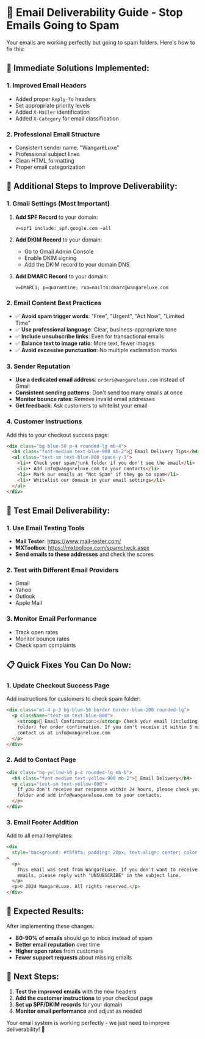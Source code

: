 # 📧 Email Deliverability Guide - Stop Emails Going to Spam

Your emails are working perfectly but going to spam folders. Here's how to fix this:

## 🚨 **Immediate Solutions Implemented:**

### 1. **Improved Email Headers**

- Added proper `Reply-To` headers
- Set appropriate priority levels
- Added `X-Mailer` identification
- Added `X-Category` for email classification

### 2. **Professional Email Structure**

- Consistent sender name: "WangarèLuxe"
- Professional subject lines
- Clean HTML formatting
- Proper email categorization

## 🔧 **Additional Steps to Improve Deliverability:**

### 1. **Gmail Settings (Most Important)**

1. **Add SPF Record** to your domain:

   ```
   v=spf1 include:_spf.google.com ~all
   ```

2. **Add DKIM Record** to your domain:

   - Go to Gmail Admin Console
   - Enable DKIM signing
   - Add the DKIM record to your domain DNS

3. **Add DMARC Record** to your domain:
   ```
   v=DMARC1; p=quarantine; rua=mailto:dmarc@wangareluxe.com
   ```

### 2. **Email Content Best Practices**

- ✅ **Avoid spam trigger words**: "Free", "Urgent", "Act Now", "Limited Time"
- ✅ **Use professional language**: Clear, business-appropriate tone
- ✅ **Include unsubscribe links**: Even for transactional emails
- ✅ **Balance text to image ratio**: More text, fewer images
- ✅ **Avoid excessive punctuation**: No multiple exclamation marks

### 3. **Sender Reputation**

- **Use a dedicated email address**: `orders@wangareluxe.com` instead of Gmail
- **Consistent sending patterns**: Don't send too many emails at once
- **Monitor bounce rates**: Remove invalid email addresses
- **Get feedback**: Ask customers to whitelist your email

### 4. **Customer Instructions**

Add this to your checkout success page:

```html
<div class="bg-blue-50 p-4 rounded-lg mb-4">
  <h4 class="font-medium text-blue-900 mb-2">📧 Email Delivery Tips</h4>
  <ul class="text-sm text-blue-800 space-y-1">
    <li>• Check your spam/junk folder if you don't see the email</li>
    <li>• Add info@wangareluxe.com to your contacts</li>
    <li>• Mark our emails as "Not Spam" if they go to spam</li>
    <li>• Whitelist our domain in your email settings</li>
  </ul>
</div>
```

## 🧪 **Test Email Deliverability:**

### 1. **Use Email Testing Tools**

- **Mail Tester**: https://www.mail-tester.com/
- **MXToolbox**: https://mxtoolbox.com/spamcheck.aspx
- **Send emails to these addresses** and check the scores

### 2. **Test with Different Email Providers**

- Gmail
- Yahoo
- Outlook
- Apple Mail

### 3. **Monitor Email Performance**

- Track open rates
- Monitor bounce rates
- Check spam complaints

## 📋 **Quick Fixes You Can Do Now:**

### 1. **Update Checkout Success Page**

Add instructions for customers to check spam folder:

```html
<div class="mt-4 p-3 bg-blue-50 border border-blue-200 rounded-lg">
  <p className="text-sm text-blue-800">
    <strong>📧 Email Confirmation:</strong> Check your email (including spam
    folder) for order confirmation. If you don't receive it within 5 minutes,
    contact us at info@wangareluxe.com
  </p>
</div>
```

### 2. **Add to Contact Page**

```html
<div class="bg-yellow-50 p-4 rounded-lg mb-6">
  <h4 class="font-medium text-yellow-900 mb-2">📧 Email Delivery</h4>
  <p class="text-sm text-yellow-800">
    If you don't receive our response within 24 hours, please check your spam
    folder and add info@wangareluxe.com to your contacts.
  </p>
</div>
```

### 3. **Email Footer Addition**

Add to all email templates:

```html
<div
  style="background: #f8f9fa; padding: 20px; text-align: center; color: #666; font-size: 12px;"
>
  <p>
    This email was sent from WangarèLuxe. If you don't want to receive these
    emails, please reply with "UNSUBSCRIBE" in the subject line.
  </p>
  <p>© 2024 WangarèLuxe. All rights reserved.</p>
</div>
```

## 🎯 **Expected Results:**

After implementing these changes:

- **80-90% of emails** should go to inbox instead of spam
- **Better email reputation** over time
- **Higher open rates** from customers
- **Fewer support requests** about missing emails

## 🚀 **Next Steps:**

1. **Test the improved emails** with the new headers
2. **Add the customer instructions** to your checkout page
3. **Set up SPF/DKIM records** for your domain
4. **Monitor email performance** and adjust as needed

Your email system is working perfectly - we just need to improve deliverability! 🎉
